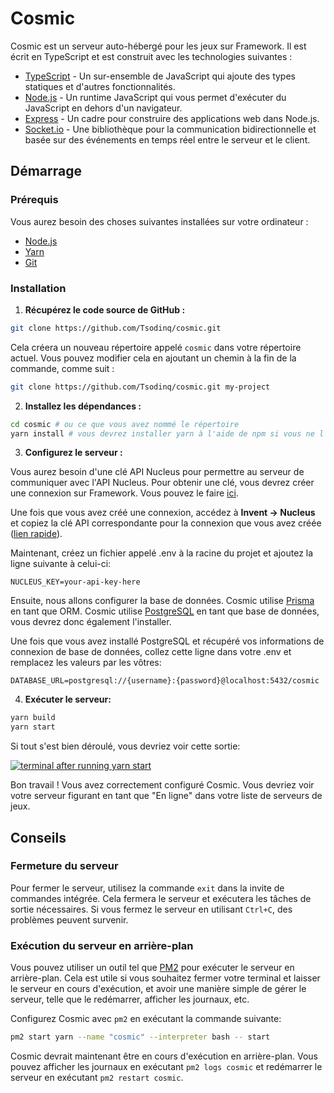 # Cosmic

Cosmic est un serveur auto-hébergé pour les jeux sur Framework. Il est écrit en TypeScript et est construit avec les technologies suivantes :

- [TypeScript](https://www.typescriptlang.org/) - Un sur-ensemble de JavaScript qui ajoute des types statiques et d'autres fonctionnalités.
- [Node.js](https://nodejs.org/) - Un runtime JavaScript qui vous permet d'exécuter du JavaScript en dehors d'un navigateur.
- [Express](https://expressjs.com/) - Un cadre pour construire des applications web dans Node.js.
- [Socket.io](https://socket.io/) - Une bibliothèque pour la communication bidirectionnelle et basée sur des événements en temps réel entre le serveur et le client.

## Démarrage

### Prérequis

Vous aurez besoin des choses suivantes installées sur votre ordinateur :

- [Node.js](https://nodejs.org/)
- [Yarn](https://yarnpkg.com/)
- [Git](https://git-scm.com/)

### Installation

1. **Récupérez le code source de GitHub :**

```bash
git clone https://github.com/Tsodinq/cosmic.git
```

Cela créera un nouveau répertoire appelé `cosmic` dans votre répertoire actuel. Vous pouvez modifier cela en ajoutant un chemin à la fin de la commande, comme suit :

```bash
git clone https://github.com/Tsodinq/cosmic.git my-project
```

2. **Installez les dépendances :**

```bash
cd cosmic # ou ce que vous avez nommé le répertoire
yarn install # vous devrez installer yarn à l'aide de npm si vous ne l'avez pas déjà - utilisez `npm install -g yarn`
```

3. **Configurez le serveur :**

Vous aurez besoin d'une clé API Nucleus pour permettre au serveur de communiquer avec l'API Nucleus. Pour obtenir une clé, vous devrez créer une connexion sur Framework. Vous pouvez le faire [ici](https://framework.soodam.rocks/game/2/edit?view=servers).

Une fois que vous avez créé une connexion, accédez à **Invent -> Nucleus** et copiez la clé API correspondante pour la connexion que vous avez créée ([lien rapide](https://framework.soodam.rocks/invent?view=nucleus)).

Maintenant, créez un fichier appelé .env à la racine du projet et ajoutez la ligne suivante à celui-ci:

```env
NUCLEUS_KEY=your-api-key-here
```

Ensuite, nous allons configurer la base de données. Cosmic utilise [Prisma](https://www.prisma.io/) en tant que ORM. Cosmic utilise [PostgreSQL](https://www.postgresql.org/) en tant que base de données, vous devrez donc également l'installer.

Une fois que vous avez installé PostgreSQL et récupéré vos informations de connexion de base de données, collez cette ligne dans votre .env et remplacez les valeurs par les vôtres:

```env
DATABASE_URL=postgresql://{username}:{password}@localhost:5432/cosmic
```

4. **Exécuter le serveur:**

```bash
yarn build
yarn start
```

Si tout s'est bien déroulé, vous devriez voir cette sortie:

[![terminal after running yarn start](https://cloud.soodam.rocks/index.php/s/TLJrJTJKiGXF6Km/download/Screenshot_20221130_192900.png)](https://cloud.soodam.rocks/index.php/s/TLJrJTJKiGXF6Km/download/Screenshot_20221130_192900.png)

Bon travail ! Vous avez correctement configuré Cosmic. Vous devriez voir votre serveur figurant en tant que "En ligne" dans votre liste de serveurs de jeux.

## Conseils

### Fermeture du serveur

Pour fermer le serveur, utilisez la commande `exit` dans la invite de commandes intégrée. Cela fermera le serveur et exécutera les tâches de sortie nécessaires. Si vous fermez le serveur en utilisant `Ctrl+C`, des problèmes peuvent survenir.

### Exécution du serveur en arrière-plan

Vous pouvez utiliser un outil tel que [PM2](https://pm2.keymetrics.io/) pour exécuter le serveur en arrière-plan. Cela est utile si vous souhaitez fermer votre terminal et laisser le serveur en cours d'exécution, et avoir une manière simple de gérer le serveur, telle que le redémarrer, afficher les journaux, etc.

Configurez Cosmic avec `pm2` en exécutant la commande suivante:

```bash
pm2 start yarn --name "cosmic" --interpreter bash -- start
```

Cosmic devrait maintenant être en cours d'exécution en arrière-plan. Vous pouvez afficher les journaux en exécutant `pm2 logs cosmic` et redémarrer le serveur en exécutant `pm2 restart cosmic`.
